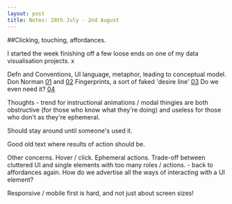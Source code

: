 ```yaml
---
layout: post
title: Notes: 28th July - 2nd August
---
```


##Clicking, touching, affordances.

I started the week finishing off a few loose ends on one of my data
visualisation projects. x

Defn and Conventions, UI language, metaphor, leading to conceptual model. Don Norman [01] and [02]
Fingerprints, a sort of faked 'desire line' [03]
Do we even need it? [04]

Thoughts - trend for instructional animations / modal thingies are both
obstructive (for those who know what they're doing) and useless for those who
don't as they're ephemeral.

Should stay around until someone's used it.

Good old text where results of action should be.

Other concerns. Hover / click. Ephemeral actions. Trade-off between cluttered UI
and single elements with too many roles / actions. - back to affordances again.
How do we advertise all the ways of interacting with a UI element?

Responsive / mobile first is hard, and not just about screen sizes!




[01]: http://www.jnd.org/dn.mss/affordances_and_design.html
[02]: http://seanvantyne.com/wordpress/2013/09/15/perceived-affordance-and-four-principles-of-screen-interface-design/
[03]: http://vincent.io/fingerprint-affordances-on-unfamiliar-touch-screens/
[04]: http://www.enigmaticape.com/blog/touch-me-affordance-in-ios-7

